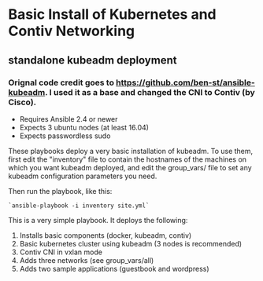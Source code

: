 # Basic Install of Kubernetes and Contiv Networking
## standalone kubeadm deployment
### Orignal code credit goes to https://github.com/ben-st/ansible-kubeadm. I used it as a base and changed the CNI to Contiv (by Cisco).

- Requires Ansible 2.4 or newer
- Expects 3 ubuntu nodes (at least 16.04)
- Expects passwordless sudo

These playbooks deploy a very basic installation of kubeadm.
To use them, first edit the "inventory" file to contain the
hostnames of the machines on which you want kubeadm deployed, and edit the
group_vars/ file to set any kubeadm configuration parameters you need.

Then run the playbook, like this:

	`ansible-playbook -i inventory site.yml`


This is a very simple playbook. It deploys the following:

1. Installs basic components (docker, kubeadm, contiv) 
2. Basic kubernetes cluster using kubeadm (3 nodes is recommended)
3. Contiv CNI in vxlan mode
4. Adds three networks (see group_vars/all)
5. Adds two sample applications (guestbook and wordpress)


